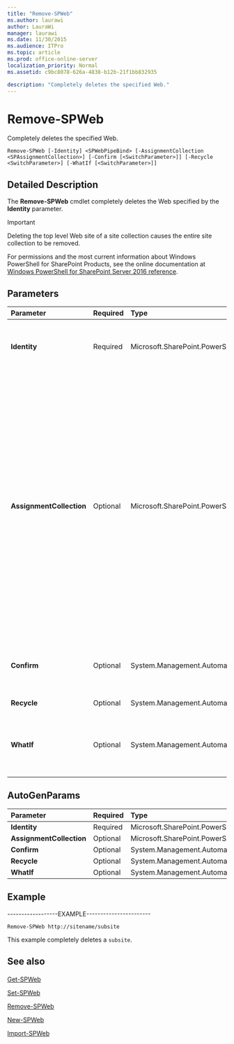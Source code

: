 ```yaml
---
title: "Remove-SPWeb"
ms.author: laurawi
author: LauraWi
manager: laurawi
ms.date: 11/30/2015
ms.audience: ITPro
ms.topic: article
ms.prod: office-online-server
localization_priority: Normal
ms.assetid: c9bc8078-626a-4838-b12b-21f1bb832935

description: "Completely deletes the specified Web."
---
```


# Remove-SPWeb

Completely deletes the specified Web.
  
```
Remove-SPWeb [-Identity] <SPWebPipeBind> [-AssignmentCollection <SPAssignmentCollection>] [-Confirm [<SwitchParameter>]] [-Recycle <SwitchParameter>] [-WhatIf [<SwitchParameter>]]
```

## Detailed Description

The **Remove-SPWeb** cmdlet completely deletes the Web specified by the **Identity** parameter. 
  
> [!IMPORTANT]
> Deleting the top level Web site of a site collection causes the entire site collection to be removed. 
  
For permissions and the most current information about Windows PowerShell for SharePoint Products, see the online documentation at [Windows PowerShell for SharePoint Server 2016 reference](https://go.microsoft.com/fwlink/p/?LinkId=671715).
  
## Parameters

|**Parameter**|**Required**|**Type**|**Description**|
|:-----|:-----|:-----|:-----|
|**Identity** <br/> |Required  <br/> |Microsoft.SharePoint.PowerShell.SPWebPipeBind  <br/> |Specifies the identity of the Web to delete.  <br/> The type must be a valid full URL, in the form http://server_name/site_name, or an **SPWeb** object.  <br/> |
|**AssignmentCollection** <br/> |Optional  <br/> |Microsoft.SharePoint.PowerShell.SPAssignmentCollection  <br/> |Manages objects for the purpose of proper disposal. Use of objects, such as **SPWeb** or **SPSite**, can use large amounts of memory and use of these objects in Windows PowerShell scripts requires proper memory management. Using the **SPAssignment** object, you can assign objects to a variable and dispose of the objects after they are needed to free up memory. When **SPWeb**, **SPSite**, or **SPSiteAdministration** objects are used, the objects are automatically disposed of if an assignment collection or the **Global** parameter is not used.  <br/> > [!NOTE]> When the **Global** parameter is used, all objects are contained in the global store. If objects are not immediately used, or disposed of by using the **Stop-SPAssignment** command, an out-of-memory scenario can occur.           |
|**Confirm** <br/> |Optional  <br/> |System.Management.Automation.SwitchParameter  <br/> |Prompts you for confirmation before executing the command. For more information, type the following command: **get-help about_commonparameters** <br/> |
|**Recycle** <br/> |Optional  <br/> |System.Management.Automation.SwitchParameter  <br/> |Specifies if the **SPWeb** object should be recycled.  <br/> |
|**WhatIf** <br/> |Optional  <br/> |System.Management.Automation.SwitchParameter  <br/> |Displays a message that describes the effect of the command instead of executing the command. For more information, type the following command: **get-help about_commonparameters** <br/> |
   
## AutoGenParams

|**Parameter**|**Required**|**Type**|**Description**|
|:-----|:-----|:-----|:-----|
|**Identity** <br/> |Required  <br/> |Microsoft.SharePoint.PowerShell.SPWebPipeBind  <br/> ||
|**AssignmentCollection** <br/> |Optional  <br/> |Microsoft.SharePoint.PowerShell.SPAssignmentCollection  <br/> ||
|**Confirm** <br/> |Optional  <br/> |System.Management.Automation.SwitchParameter  <br/> ||
|**Recycle** <br/> |Optional  <br/> |System.Management.Automation.SwitchParameter  <br/> ||
|**WhatIf** <br/> |Optional  <br/> |System.Management.Automation.SwitchParameter  <br/> ||
   
## Example

------------------EXAMPLE-----------------------
  
```
Remove-SPWeb http://sitename/subsite
```

This example completely deletes a  `subsite`.
  
## See also

#### 

[Get-SPWeb](get-spweb.md)
  
[Set-SPWeb](set-spweb.md)
  
[Remove-SPWeb](remove-spweb.md)
  
[New-SPWeb](new-spweb.md)
  
[Import-SPWeb](../../../docs-conceptual/sharepoint-server/microsoft-powershell-for-sharepoint-server-reference/import-and-export-cmdlets/import-spweb.md)

